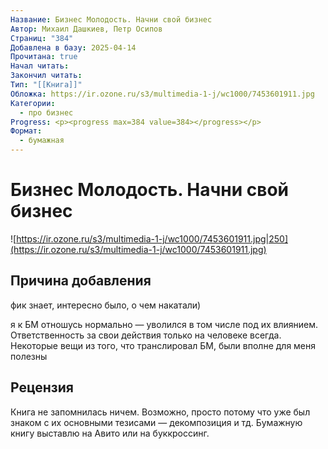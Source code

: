 ```yaml
---
Название: Бизнес Молодость. Начни свой бизнес
Автор: Михаил Дашкиев, Петр Осипов
Страниц: "384"
Добавлена в базу: 2025-04-14
Прочитана: true
Начал читать: 
Закончил читать: 
Тип: "[[Книга]]"
Обложка: https://ir.ozone.ru/s3/multimedia-1-j/wc1000/7453601911.jpg
Категории:
  - про бизнес
Progress: <p><progress max=384 value=384></progress></p>
Формат:
  - бумажная
---
```

# Бизнес Молодость. Начни свой бизнес

![https://ir.ozone.ru/s3/multimedia-1-j/wc1000/7453601911.jpg|250](https://ir.ozone.ru/s3/multimedia-1-j/wc1000/7453601911.jpg)

## Причина добавления

фик знает, интересно было, о чем накатали)

я к БМ отношусь нормально — уволился в том числе под их влиянием. Ответственность за свои действия только на человеке всегда. Некоторые вещи из того, что транслировал БМ, были вполне для меня полезны

## Рецензия

Книга не запомнилась ничем. Возможно, просто потому что уже был знаком с их основными тезисами — декомпозиция и тд. Бумажную книгу выставлю на Авито или на буккроссинг.